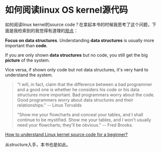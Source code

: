 # 如何阅读linux OS kernel源代码

如何阅读linux kernel的source code？在拿起本书的时候我思考了这个问题，下面是我检索到的我觉得有道理的[观点](https://softwareengineering.stackexchange.com/a/46640)：

**Focus on data structures**. Understanding **data structures** is usually more important than **code**.

If you are only shown **data structures** but no code, you still get the big **picture** of the system.

Vice versa, if shown only code but not data structures, it's very hard to understand the system.

> "I will, in fact, claim that the difference between a bad programmer and a good one is whether he considers his code or his data structures more important. Bad programmers worry about the code. Good programmers worry about data structures and their relationships." -- Linus Torvalds
>
> "Show me your flowcharts and conceal your tables, and I shall continue to be mystified. Show me your tables, and I won't usually need your flowcharts; they'll be obvious." -- Fred Brooks.

[How to understand Linux kernel source code for a beginner? ](https://softwareengineering.stackexchange.com/questions/46610/how-to-understand-linux-kernel-source-code-for-a-beginner)



从structure入手，本书也是如此。







